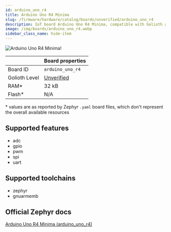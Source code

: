 ```yaml
---
id: arduino_uno_r4
title: Arduino Uno R4 Minima
slug: /firmware/hardware/catalog/boards/unverified/arduino_uno_r4
description: IoT board Arduino Uno R4 Minima, compatible with Golioth at unverified level.
image: /img/boards/arduino_uno_r4.webp
sidebar_class_name: hide-item
---
```


[//]: # (This is an auto-generated file, do not edit! Changes to it will be lost upon re-generation)

![Arduino Uno R4 Minima!](/img/boards/arduino_uno_r4.webp "Arduino Uno R4 Minima")

|                | Board properties     |
| -------------  | -------------------- |
| Board ID       | `arduino_uno_r4` |
| Golioth Level  | [Unverified](/firmware/hardware#unverified-boards) |
| RAM*           | 32 kB |
| Flash*         | N/A |

\* values are as reported by Zephyr `.yaml` board files, which don't represent the overall available resources



## Supported features

* adc
* gpio
* pwm
* spi
* uart

## Supported toolchains

* zephyr
* gnuarmemb

## Official Zephyr docs

[Arduino Uno R4 Minima (arduino_uno_r4)](https://docs.zephyrproject.org/latest/boards/arduino/uno_r4/doc/index.html)
